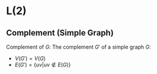 # L(2)
## Complement (Simple Graph)
Complement of $G$: The complement $G'$ of a simple graph $G$:
- $V(G')=V(G)$
- $E(G')=\{uv|uv\notin E(G)\}$